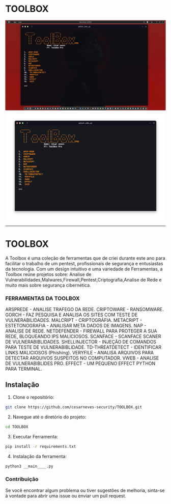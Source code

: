 # TOOLBOX

<p align="center">
  <a href="https://github.com/cesarneves-security/TOOLBOX.git"><img src="/img/1.png" alt="TOOLBOX"></a><img src="/img/2.png" alt="TOOLBOX"></a>
</p>


---
# TOOLBOX
A Toolbox é uma coleção de ferramentas 
que de criei durante este ano para facilitar o trabalho de um pentest, 
profissionais de segurança e entusiastas da tecnologia. Com um design 
intuitivo e uma variedade de Ferramentas, a Toolbox reúne projetos
sobre: Analise de Vulnerabilidades,Malwares,Firewall,Pentest,Criptografia,Analise de Rede e muito mais sobre segurança cibernética.


### FERRAMENTAS DA TOOLBOX
ARSPREDE   - ANALISE TRAFEGO DA REDE.
CRIPTOWARE  - RANSOMWARE.
GORCH   - FAZ PESQUISA E ANALISA OS SITES COM TESTE DE VULNERABILIDADES.
MALCRIPT   - CRIPTOGRÁFIA.
METACRIPT  - ESTETONOGRAFIA - ANALISAR META DADOS DE IMAGENS.
NAP  - ANALISE DE REDE.
NETDEFENDER  - FIREWALL PARA PROTEGER A SUA REDE, BLOQUEANDO IPS MALICIOSOS.
SCANFACE  - SCANFACE SCANER DE VULNERABIBLIDADES.
SHELLINJECTOR  - INJEÇÃO DE COMANDOS PARA TESTE DE VULNERABIBLIDADE.
TD-THREATDETECT  - IDENTIFICAR LINKS MALICIOSOS (Phishing).
VERYFILE  - ANALISA ARQUIVOS PARA DETECTAR ARQUIVOS SUSPEITOS NO COMPUTADOR.
VWEB  - ANALISE DE VULNERABIBLIDES PRO.
EFFECT  - UM PEQUENO EFFECT PYTHON PARA TERMINAL.

## Instalação
1. Clone o repositório:
```bash
git clone https://github.com/cesarneves-security/TOOLBOX.git
```
2. Navegue até o diretório do projeto:
```bash
cd TOOLBOX
```
3. Executar Ferramenta:
```bash
pip install -r requirements.txt
```
4. Instalação da ferramenta:
```bash
python3 __main____.py
```


### Contribuição
Se você encontrar algum problema ou tiver sugestões de melhoria, sinta-se à vontade para abrir uma issue ou enviar um pull request.

